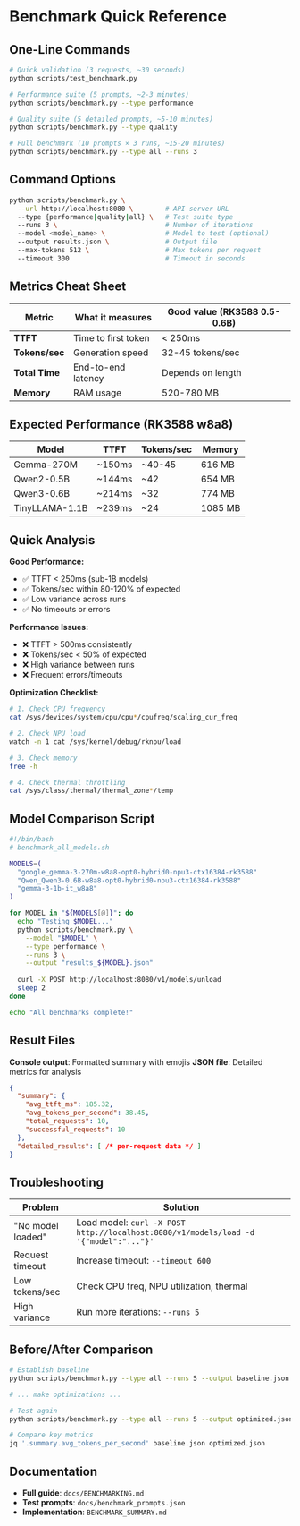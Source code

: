 # Benchmark Quick Reference

## One-Line Commands

```bash
# Quick validation (3 requests, ~30 seconds)
python scripts/test_benchmark.py

# Performance suite (5 prompts, ~2-3 minutes)
python scripts/benchmark.py --type performance

# Quality suite (5 detailed prompts, ~5-10 minutes)
python scripts/benchmark.py --type quality

# Full benchmark (10 prompts × 3 runs, ~15-20 minutes)
python scripts/benchmark.py --type all --runs 3
```

## Command Options

```bash
python scripts/benchmark.py \
  --url http://localhost:8080 \        # API server URL
  --type {performance|quality|all} \   # Test suite type
  --runs 3 \                           # Number of iterations
  --model <model_name> \               # Model to test (optional)
  --output results.json \              # Output file
  --max-tokens 512 \                   # Max tokens per request
  --timeout 300                        # Timeout in seconds
```

## Metrics Cheat Sheet

| Metric | What it measures | Good value (RK3588 0.5-0.6B) |
|--------|------------------|------------------------------|
| **TTFT** | Time to first token | < 250ms |
| **Tokens/sec** | Generation speed | 32-45 tokens/sec |
| **Total Time** | End-to-end latency | Depends on length |
| **Memory** | RAM usage | 520-780 MB |

## Expected Performance (RK3588 w8a8)

| Model | TTFT | Tokens/sec | Memory |
|-------|------|------------|--------|
| Gemma-270M | ~150ms | ~40-45 | 616 MB |
| Qwen2-0.5B | ~144ms | ~42 | 654 MB |
| Qwen3-0.6B | ~214ms | ~32 | 774 MB |
| TinyLLAMA-1.1B | ~239ms | ~24 | 1085 MB |

## Quick Analysis

**Good Performance:**
- ✅ TTFT < 250ms (sub-1B models)
- ✅ Tokens/sec within 80-120% of expected
- ✅ Low variance across runs
- ✅ No timeouts or errors

**Performance Issues:**
- ❌ TTFT > 500ms consistently
- ❌ Tokens/sec < 50% of expected
- ❌ High variance between runs
- ❌ Frequent errors/timeouts

**Optimization Checklist:**
```bash
# 1. Check CPU frequency
cat /sys/devices/system/cpu/cpu*/cpufreq/scaling_cur_freq

# 2. Check NPU load
watch -n 1 cat /sys/kernel/debug/rknpu/load

# 3. Check memory
free -h

# 4. Check thermal throttling
cat /sys/class/thermal/thermal_zone*/temp
```

## Model Comparison Script

```bash
#!/bin/bash
# benchmark_all_models.sh

MODELS=(
  "google_gemma-3-270m-w8a8-opt0-hybrid0-npu3-ctx16384-rk3588"
  "Qwen_Qwen3-0.6B-w8a8-opt0-hybrid0-npu3-ctx16384-rk3588"
  "gemma-3-1b-it_w8a8"
)

for MODEL in "${MODELS[@]}"; do
  echo "Testing $MODEL..."
  python scripts/benchmark.py \
    --model "$MODEL" \
    --type performance \
    --runs 3 \
    --output "results_${MODEL}.json"
  
  curl -X POST http://localhost:8080/v1/models/unload
  sleep 2
done

echo "All benchmarks complete!"
```

## Result Files

**Console output**: Formatted summary with emojis
**JSON file**: Detailed metrics for analysis

```json
{
  "summary": {
    "avg_ttft_ms": 185.32,
    "avg_tokens_per_second": 38.45,
    "total_requests": 10,
    "successful_requests": 10
  },
  "detailed_results": [ /* per-request data */ ]
}
```

## Troubleshooting

| Problem | Solution |
|---------|----------|
| "No model loaded" | Load model: `curl -X POST http://localhost:8080/v1/models/load -d '{"model":"..."}'` |
| Request timeout | Increase timeout: `--timeout 600` |
| Low tokens/sec | Check CPU freq, NPU utilization, thermal |
| High variance | Run more iterations: `--runs 5` |

## Before/After Comparison

```bash
# Establish baseline
python scripts/benchmark.py --type all --runs 5 --output baseline.json

# ... make optimizations ...

# Test again
python scripts/benchmark.py --type all --runs 5 --output optimized.json

# Compare key metrics
jq '.summary.avg_tokens_per_second' baseline.json optimized.json
```

## Documentation

- **Full guide**: `docs/BENCHMARKING.md`
- **Test prompts**: `docs/benchmark_prompts.json`
- **Implementation**: `BENCHMARK_SUMMARY.md`
